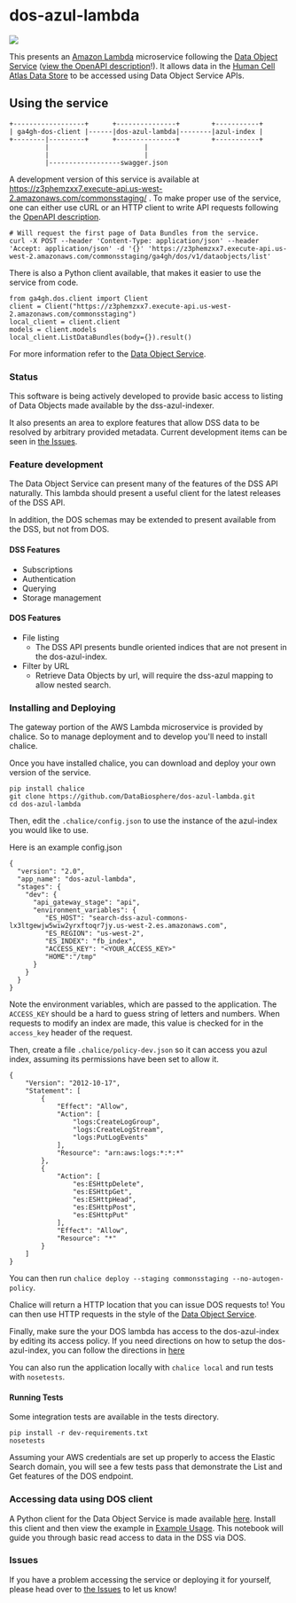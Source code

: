 # dos-azul-lambda

<img src="https://travis-ci.org/DataBiosphere/dos-azul-lambda.svg?branch=master" />

This presents an [Amazon Lambda](https://aws.amazon.com/lambda/) microservice
following the [Data Object Service](https://github.com/ga4gh/data-object-service-schemas) ([view the OpenAPI description](https://ga4gh.github.io/data-object-service-schemas/)!).
It allows data in the [Human Cell Atlas Data Store](https://github.com/HumanCellAtlas/data-store)
to be accessed using Data Object Service APIs.

## Using the service

```
+------------------+      +---------------+        +-----------+
| ga4gh-dos-client |------|dos-azul-lambda|--------|azul-index |
+--------|---------+      +---------------+        +-----------+
         |                        |
         |                        |
         |------------------swagger.json
```


A development version of this service is available at https://z3phemzxx7.execute-api.us-west-2.amazonaws.com/commonsstaging/ .
To make proper use of the service, one can either use cURL or an HTTP client to write API requests
following the [OpenAPI description](https://z3phemzxx7.execute-api.us-west-2.amazonaws.com/commonsstaging/swagger.json).

```
# Will request the first page of Data Bundles from the service.
curl -X POST --header 'Content-Type: application/json' --header 'Accept: application/json' -d '{}' 'https://z3phemzxx7.execute-api.us-west-2.amazonaws.com/commonsstaging/ga4gh/dos/v1/dataobjects/list'
```

There is also a Python client available, that makes it easier to use the service from code.

```
from ga4gh.dos.client import Client
client = Client("https://z3phemzxx7.execute-api.us-west-2.amazonaws.com/commonsstaging")
local_client = client.client
models = client.models
local_client.ListDataBundles(body={}).result()
```

For more information refer to the [Data Object Service](https://github.com/ga4gh/data-object-service-schemas).

### Status

This software is being actively developed to provide basic access to listing of
Data Objects made available by the dss-azul-indexer.

It also presents an area to explore features that allow DSS data to be resolved
by arbitrary provided metadata. Current development items can be seen in [the Issues](https://github.com/DataBiosphere/dos-azul-lambda/issues).

### Feature development

The Data Object Service can present many of the features of the DSS API naturally. This
lambda should present a useful client for the latest releases of the DSS API.

In addition, the DOS schemas may be extended to present available from the DSS, but
not from DOS.

#### DSS Features

* Subscriptions
* Authentication
* Querying
* Storage management

#### DOS Features

* File listing
  *  The DSS API presents bundle oriented indices that are not present in the dos-azul-index.
* Filter by URL
  *  Retrieve Data Objects by url, will require the dss-azul mapping to allow nested search.

### Installing and Deploying

The gateway portion of the AWS Lambda microservice is provided by chalice. So to manage
deployment and to develop you'll need to install chalice.

Once you have installed chalice, you can download and deploy your own version of the
service.

```
pip install chalice
git clone https://github.com/DataBiosphere/dos-azul-lambda.git
cd dos-azul-lambda
```

Then, edit the `.chalice/config.json` to use the instance of the azul-index you would like to use.

Here is an example config.json

```
{
  "version": "2.0",
  "app_name": "dos-azul-lambda",
  "stages": {
    "dev": {
      "api_gateway_stage": "api",
      "environment_variables": {
         "ES_HOST": "search-dss-azul-commons-lx3ltgewjw5wiw2yrxftoqr7jy.us-west-2.es.amazonaws.com",
         "ES_REGION": "us-west-2",
         "ES_INDEX": "fb_index",
         "ACCESS_KEY": "<YOUR_ACCESS_KEY>"
         "HOME":"/tmp"
      }
    }
  }
}
```

Note the environment variables, which are passed to the application. The `ACCESS_KEY`
should be a hard to guess string of letters and numbers. When requests to modify
an index are made, this value is checked for in the `access_key` header of the request.

Then, create a file `.chalice/policy-dev.json` so it can access you azul index, assuming its
permissions have been set to allow it.

```
{
    "Version": "2012-10-17",
    "Statement": [
        {
            "Effect": "Allow",
            "Action": [
                "logs:CreateLogGroup",
                "logs:CreateLogStream",
                "logs:PutLogEvents"
            ],
            "Resource": "arn:aws:logs:*:*:*"
        },
        {
            "Action": [
                "es:ESHttpDelete",
                "es:ESHttpGet",
                "es:ESHttpHead",
                "es:ESHttpPost",
                "es:ESHttpPut"
            ],
            "Effect": "Allow",
            "Resource": "*"
        }
    ]
}
```

You can then run `chalice deploy --staging commonsstaging --no-autogen-policy`.

Chalice will return a HTTP location that you can issue DOS requests to! You can then use
HTTP requests in the style of the [Data Object Service](https://ga4gh.github.io/data-object-service-schemas).

Finally, make sure the your DOS lambda has access to the dos-azul-index by editing its access policy.
If you need directions on how to setup the dos-azul-index, you can follow the directions in [here](https://github.com/DataBiosphere/cgp-dss-azul-indexer/tree/feature/commons)

You can also run the application locally with `chalice local` and run tests with `nosetests`.

#### Running Tests

Some integration tests are available in the tests directory.

```
pip install -r dev-requirements.txt
nosetests
```

Assuming your AWS credentials are set up properly to access the Elastic Search
domain, you will see a few tests pass that demonstrate the List and Get
features of the DOS endpoint.

### Accessing data using DOS client

A Python client for the Data Object Service is made available [here](https://github.com/ga4gh/data-object-service-schemas/blob/master/python/ga4gh/dos/client.py).
Install this client and then view the example in [Example Usage](https://github.com/DataBiosphere/dos-azul-lambda/blob/master/example-usage.ipynb).
This notebook will guide you through basic read access to data in the DSS via DOS.

### Issues

If you have a problem accessing the service or deploying it for yourself, please head
over to [the Issues](https://github.com/DataBiosphere/dos-azul-lambda/issues) to let us know!
